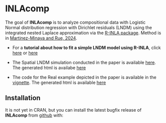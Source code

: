 
<!-- README.md is generated from README.Rmd. Please edit that file -->

# INLAcomp

The goal of **INLAcomp** is to analyze compositional data with Logistic
Normal distribution regression with Dirichlet residuals (LNDM) using the
integrated nested Laplace approximation via the [R-INLA
package](https://www.r-inla.org/). Method is in [Martinez-Minaya and
Rue,
2024](https://link.springer.com/article/10.1007/s11222-024-10427-3).

- For a **tutorial about how to fit a simple LNDM model using R-INLA**,
  click
  [here](https://github.com/jmartinez-minaya/INLAcomp/blob/main/vignettes/Dirichlet-CoDa.Rmd)
  or
  [here](https://github.com/hrue/r-inla/commit/3577c1b030a8460ff7194893bd97e57a62a1399d)

- The Spatial LNDM simulation conducted in the paper is available
  [here](https://github.com/jmartinez-minaya/INLAcomp/tree/main/simulations).
  The generated html is availabe
  [here](https://jmartinez-minaya.github.io/en/supplementary/supplementary/INLAComp/simulations.html)

- The code for the Real example depicted in the paper is available in
  the
  [vignette](https://github.com/jmartinez-minaya/INLAcomp/blob/main/vignettes/my-vignette.Rmd).
  The generated html is available
  [here](https://jmartinez-minaya.github.io/en/supplementary/supplementary/INLAComp/my-vignette.html)

## Installation

It is not yet in CRAN, but you can install the latest bugfix release of
**INLAcomp** from [github](https://github.com/jmartinez-minaya/INLAcomp)
with:
